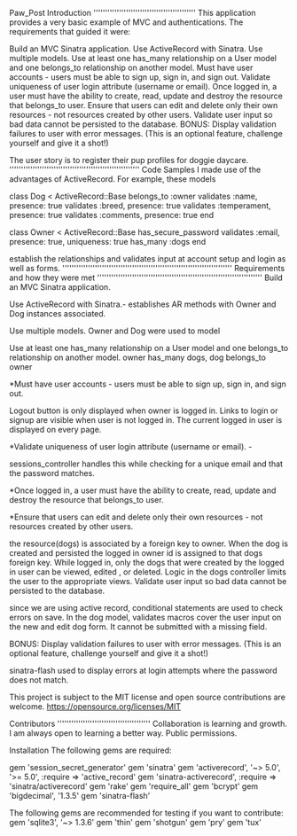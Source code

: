 Paw_Post
Introduction
''''''''''''''''''''''''''''''''''''''''''''
This application provides a very basic example of MVC and authentications. The requirements that guided it were:

Build an MVC Sinatra application. Use ActiveRecord with Sinatra. Use multiple models. Use at least one has_many relationship on a User model and one belongs_to relationship on another model. Must have user accounts - users must be able to sign up, sign in, and sign out. Validate uniqueness of user login attribute (username or email). Once logged in, a user must have the ability to create, read, update and destroy the resource that belongs_to user. Ensure that users can edit and delete only their own resources - not resources created by other users. Validate user input so bad data cannot be persisted to the database. BONUS: Display validation failures to user with error messages. (This is an optional feature, challenge yourself and give it a shot!)

The user story is to register their pup profiles for doggie daycare.
''''''''''''''''''''''''''''''''''''''''''''''''''''''''
Code Samples
I made use of the advantages of ActiveRecord. For example, these models

class Dog < ActiveRecord::Base belongs_to :owner validates :name, presence: true validates :breed, presence: true validates :temperament, presence: true validates :comments, presence: true
end

class Owner < ActiveRecord::Base has_secure_password validates :email, presence: true, uniqueness: true has_many :dogs end

establish the relationships and validates input at account setup and login as well as forms.
'''''''''''''''''''''''''''''''''''''''''''''''''''''''''''''''''''''''''
Requirements and how they were met
'''''''''''''''''''''''''''''''''''''''''''''''''''''''''''''''''''''''
Build an MVC Sinatra application.

Use ActiveRecord with Sinatra.- establishes AR methods with Owner and Dog instances associated.

Use multiple models. Owner and Dog were used to model

Use at least one has_many relationship on a User model and one belongs_to relationship on another model. owner has_many dogs, dog belongs_to owner

*Must have user accounts - users must be able to sign up, sign in, and sign out.

Logout button is only displayed when owner is logged in. Links to login or signup are visible when user is not logged in. The current logged in user is displayed on every page.

*Validate uniqueness of user login attribute (username or email). -

sessions_controller handles this while checking for a unique email and that the password matches.

*Once logged in, a user must have the ability to create, read, update and destroy the resource that belongs_to user.

*Ensure that users can edit and delete only their own resources - not resources created by other users.

the resource(dogs) is associated by a foreign key to owner. When the dog is created and persisted the logged in owner id is assigned to that dogs foreign key. While logged in, only the dogs that were created by the logged in user can be viewed, edited , or deleted. Logic in the dogs controller limits the user to the appropriate views.
Validate user input so bad data cannot be persisted to the database.

since we are using active record, conditional statements are used to check errors on save. In the dog model, validates macros cover the user input on the new and edit dog form. It cannot be submitted with a missing field.

BONUS: Display validation failures to user with error messages. (This is an optional feature, challenge yourself and give it a shot!)

sinatra-flash used to display errors at login attempts where the password does not match.

This project is subject to the MIT license and open source contributions are welcome.
https://opensource.org/licenses/MIT

Contributors
''''''''''''''''''''''''''''''''''''''''
Collaboration is learning and growth. I am always open to learning a better way. Public permissions.


Installation
The following gems are required:

gem 'session_secret_generator' gem 'sinatra' gem 'activerecord', '~> 5.0', '>= 5.0', :require => 'active_record' gem 'sinatra-activerecord', :require => 'sinatra/activerecord' gem 'rake' gem 'require_all' gem 'bcrypt' gem 'bigdecimal', '1.3.5' gem 'sinatra-flash'

The following gems are recommended for testing if you want to contribute: gem 'sqlite3', '~> 1.3.6' gem 'thin' gem 'shotgun' gem 'pry' gem 'tux'
